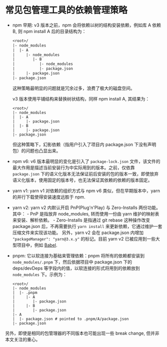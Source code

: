 # 常见包管理工具的依赖管理策略

- npm 早期: v3 版本之前，npm 会将依赖以树的结构安装依赖，例如库 A 依赖 B, 则 npm install A 后的目录结构为：

  ```txt
  <root>/
  |- node_modules
  |  |- A
  |     |- node_modules
  |        |- B
  |           |- node_modules
  |           |- package.json
  |     |- package.json
  |- package.json
  ```

  这种策略最明显的问题就是冗余过多，浪费了极大的磁盘空间。

  v3 版本使用平铺结构来替换树状结构，同样 npm install A, 其结果为：

  ```
  <root>/
  |- node_modules
  |  |- A
  |     |- package.json
  |  |- B
  |     |- package.json
  |- package.json
  ```

  但这种策略下，幻影依赖（指用户引入了项目内 package.json 下没有声明包）的问题也凸显出来。

- npm v6: v6 版本最明显的变化是引入了 `package-lock.json` 文件，该文件的最大作用是描述当前安装行为中实际用到的版本。之前，仅依靠 `package.json` 下的语义化版本无法保证前后安装的包的版本一致，即使放弃语义化版本，使用固定的版本号，也无法保证其依赖的依赖的版本固定。

- yarn v1: yarn v1 对依赖的组织方式与 npm v6 类似，但在早期版本中，yarn 的并行下载使得安装速度远胜于 npm.

- yarn v2: yarn v2 内默认开启 PnP(Plug'n'Play) 与 Zero-Installs 两份功能。其中： - PnP 是指放弃 node_modules, 转而使用一份由 yarn 维护的映射表来安装、解析依赖。 - Zero-Installs 是指通过 git rebase 这种操作改变 package.json 后，不再需要执行 `yarn install` 来更新依赖，它通过维护一套压缩文件来实现该功能。
  另外，yarn v2 会在 package.json 内增加 `"packageManager": "yarn@3.x.y"` 的标记。目前 yarn v2 已被应用到一些大型项目中，例如 [Babel](https://github.com/babel/babel/blob/main/package.json#L20).

- pnpm: 它以软连接为基础来管理依赖：pnpm 将所有的依赖都安装到 `node_modules/.pnpm` 下，然后依据项目中 package.json 下的 deps/devDeps 等字段内的值，以软连接的形式将用到的依赖放到 `node_modules` 下。示例为：

  ```
  <root>/
  |- node_modules
  |  |- .pnpm
  |     |- A
  |        |- package.json
  |     |- B
  |        |- package.json
  |- A
  |  |- package.json # pointed to .pnpm/A/package.json
  |- package.json
  ```

另外，即使是相同的包管理器的不同版本也可能出现一些 break change, 但并非本文关注的重心。
